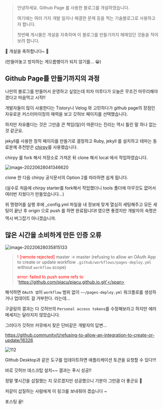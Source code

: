 > 안녕하세요. Github Page 를 사용한 블로그를 개설하였습니다.
>
> 여기에는 여러 가지 개발 일지나 해결한 문제 등을 적는 기술블로그로 사용하고자 합니다.
>
> 첫번째 게시물은 개설을 자축하며 이 블로그를 만들기까지 헤매었던 것들을 적어보려 합니다.

🎉 개설을 축하합니다~  🎉

(만들어놓고 방치하는 게으름뱅이가 되지 않기를...  😀)



## Github Page를 만들기까지의 과정

나만의 블로그를 만들어서 운영하고 싶었는데 피차 미루다가 오늘은 무조건 마무리해야겠다고 마음먹고 시작!!

개발자들이 많이 사용한다는 Tistory나 Velog 와 고민하다가 github page의 장점인 자유로운 커스터마이징의 매력을 보고 깃허브 페이지를 선택했습니다.

하지만 자유롭다는 것은 그만큼 큰 책임(일)이 따른다는 진리는 역시 틀린 말 하나 없는 것 같군요.



jekyll를 사용한 정적 페이지를 만들기로 결정하고 Ruby, jekyll 를 설치하고 테마는 동료분께 추천받은 [chirpy](https://github.com/cotes2020/jekyll-theme-chirpy)를 사용했습니다.

chirpy 를 fork 해서 저장소로 가져온 뒤 clone 해서 local 에서 작업하였습니다.



![image-20220628041346620](https://user-images.githubusercontent.com/26267376/176025174-ca24be46-e656-4ced-8e36-7280ebc80cd8.png)

clone 한 다음 chirpy 공식문서의 Option 2를 따라하면 쉽게 됩니다.

(실수로 처음에 chirpy starter를 fork해서 작업했더니 tools 폴더에 아무것도 없어서 여러번 지웠다가 만들었습니다...)



위 명령어를 실행 후에 _config.yml 파일을 내 정보에 맞게 열심히 세팅해주고 모든 세팅이 끝난 후 origin 으로 push 를 하면 완료됩니다:exclamation: 였으면 좋겠지만 개발자의 숙명은 역시 버그잡기 아니겠습니까.



## 많은 시간을 소비하게 만든 인증 오류

![image-20220628035815133](https://user-images.githubusercontent.com/26267376/176025107-383ac77e-f3d9-4e07-99f7-8707fd80d18b.png)

>  <span style="color:red">! [remote rejected]</span> master -> master (refusing to allow an OAuth App to create or update workflow `.github/workflows/pages-deploy.yml` without `workflow` scope)   
>
> <span style="color:red">error: failed to push some refs to 'https://github.com/piacu/piacu.github.io.git'</span>



해석하면 `OAuth 앱`이 `workflow` 범위 없이 `~~/pages-deploy.yml` 워크플로를 생성하거나 업데이트 걸 거부한다. 라는데...

구글링의 결과는 다 깃허브의 `Personal access tokens`를 수정해보라고 하지만 에러 메세지는 달라지지 않았습니다.



그러다가 깃허브 커뮤에서 찾은 단비같은 개발자의 답변... 

https://github.community/t/refusing-to-allow-an-integration-to-create-or-update/16326

![112](https://user-images.githubusercontent.com/26267376/176024881-15adee86-b01e-4731-a76f-4fab6493ccbd.PNG)

Github Desktop과 같은 도구를 업데이트하면 애플리케이션 토큰을 요청할 수 있다!!!

바로 깃허브 데스크탑 설치~~ 결과는 푸시 성공!!



정말 몇시간을 삽질했는 지 모르겠지만 성공했으니 기분이 그만큼 더 좋군요 🤩

저같이 삽질하는 사람에게 이 링크를 보내줘야 겠습니다 ~

포스팅 끝!